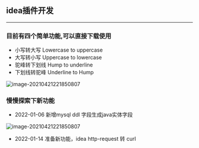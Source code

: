 ## idea插件开发

-------

### 目前有四个简单功能,可以直接下载使用

- 小写转大写  Lowercase to uppercase
- 大写转小写 Uppercase to lowercase
- 驼峰转下划线 Hump ​​to underline
- 下划线转驼峰 Underline to Hump

![image-20210421221850807](https://rxf113.xyz/static/ChangeCase.gif)

### 慢慢探索下新功能

- 2022-01-06 新增mysql ddl 字段生成java实体字段

![image-20210421221850807](https://rxf113.xyz/static/mysql2JavaType.gif)

- 2022-01-14 准备新功能，idea http-request 转 curl